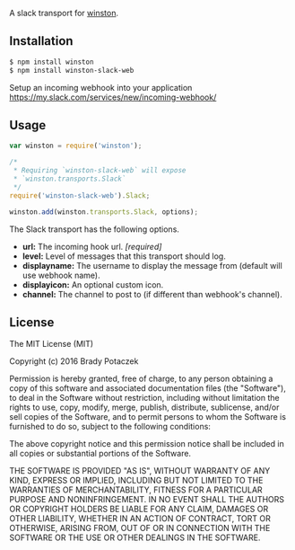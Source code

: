 
A slack transport for [winston](https://github.com/winstonjs/winston).

## Installation

``` sh
$ npm install winston
$ npm install winston-slack-web
```
Setup an incoming webhook into your application
https://my.slack.com/services/new/incoming-webhook/

## Usage
``` js
var winston = require('winston');

/*
 * Requiring `winston-slack-web` will expose
 * `winston.transports.Slack`
 */
require('winston-slack-web').Slack;

winston.add(winston.transports.Slack, options);
```

The Slack transport has the following options.

* __url:__ The incoming hook url. *[required]*
* __level:__ Level of messages that this transport should log.
* __displayname:__ The username to display the message from (default will use webhook name).
* __displayicon:__ An optional custom icon.
* __channel:__ The channel to post to (if different than webhook's channel).

## License
The MIT License (MIT)

Copyright (c) 2016 Brady Potaczek

Permission is hereby granted, free of charge, to any person obtaining a copy
of this software and associated documentation files (the "Software"), to deal
in the Software without restriction, including without limitation the rights
to use, copy, modify, merge, publish, distribute, sublicense, and/or sell
copies of the Software, and to permit persons to whom the Software is
furnished to do so, subject to the following conditions:

The above copyright notice and this permission notice shall be included in all
copies or substantial portions of the Software.

THE SOFTWARE IS PROVIDED "AS IS", WITHOUT WARRANTY OF ANY KIND, EXPRESS OR
IMPLIED, INCLUDING BUT NOT LIMITED TO THE WARRANTIES OF MERCHANTABILITY,
FITNESS FOR A PARTICULAR PURPOSE AND NONINFRINGEMENT. IN NO EVENT SHALL THE
AUTHORS OR COPYRIGHT HOLDERS BE LIABLE FOR ANY CLAIM, DAMAGES OR OTHER
LIABILITY, WHETHER IN AN ACTION OF CONTRACT, TORT OR OTHERWISE, ARISING FROM,
OUT OF OR IN CONNECTION WITH THE SOFTWARE OR THE USE OR OTHER DEALINGS IN THE
SOFTWARE.
